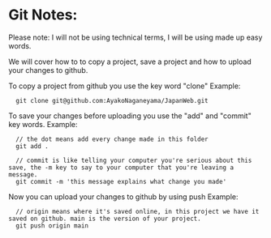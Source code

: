 # Git Notes:

Please note: I will not be using technical terms, I will be using made up easy words.

We will cover how to to copy a project, save a project and how to upload your changes to github.

To copy a project from github you use the key word "clone"
Example:

```
  git clone git@github.com:AyakoNaganeyama/JapanWeb.git
```

To save your changes before uploading you use the "add" and "commit" key words.
Example:

```
  // the dot means add every change made in this folder
  git add .

  // commit is like telling your computer you're serious about this save, the -m key to say to your computer that you're leaving a message.
  git commit -m 'this message explains what change you made'
```

Now you can upload your changes to github by using push
Example:

```
  // origin means where it's saved online, in this project we have it saved on github. main is the version of your project.
  git push origin main
```
